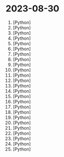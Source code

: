 # 2023-08-30

1. [](https://github.comundefined "An open source implementation of Microsoft's VALL-E X zero-shot TTS model. Demo is available in https://plachtaa.github.io") [Python]
2. [](https://github.comundefined "All Algorithms implemented in Python") [Python]
3. [](https://github.comundefined "CVE-2023-38831 winrar exploit generator") [Python]
4. [](https://github.comundefined "Family of instruction-following LLMs powered by Evol-Instruct: WizardLM, WizardCoder and WizardMath") [Python]
5. [](https://github.comundefined "⏩ the open-source autopilot for software development—bring the power of ChatGPT to VS Code") [Python]
6. [](https://github.comundefined "The official source code repository for the calibre ebook manager") [Python]
7. [](https://github.comundefined "ALL IN ONE Hacking Tool For Hackers") [Python]
8. [](https://github.comundefined "What the f*ck Python? 😱") [Python]
9. [](https://github.comundefined "Multi agent system for AI-driven software development. Combine LLM with DevOps tools to convert natural language requirements into working software. Supports any development language and extends the existing code.") [Python]
10. [](https://github.comundefined "PoC for a scalable dev tool that writes entire apps from scratch while the developer oversees the implementation") [Python]
11. [](https://github.comundefined "A collective list of free APIs") [Python]
12. [](https://github.comundefined "A Gradio web UI for Large Language Models. Supports transformers, GPTQ, llama.cpp (ggml/gguf), Llama models.") [Python]
13. [](https://github.comundefined "Inference code for LLaMA models") [Python]
14. [](https://github.comundefined "The official repo of Qwen-VL (通义千问-VL) chat & pretrained large vision language model proposed by Alibaba Cloud.") [Python]
15. [](https://github.comundefined "Text-to-Audio/Music Generation") [Python]
16. [](https://github.comundefined "分享 GitHub 上有趣、入门级的开源项目。Share interesting, entry-level open source projects on GitHub.") [Python]
17. [](https://github.comundefined "🌟 The Multi-Agent Framework: Given one line Requirement, return PRD, Design, Tasks, Repo") [Python]
18. [](https://github.comundefined "The best and simplest free open source website change detection, restock monitor and notification service. Restock Monitor, change detection. Designed for simplicity - Simply monitor which websites had a text change for free. Free Open source web page change detection, Website defacement monitoring, Price change and Price Drop notification") [Python]
19. [](https://github.comundefined "Data Apps & Dashboards for Python. No JavaScript Required.") [Python]
20. [](https://github.comundefined "Audiocraft is a library for audio processing and generation with deep learning. It features the state-of-the-art EnCodec audio compressor / tokenizer, along with MusicGen, a simple and controllable music generation LM with textual and melodic conditioning.") [Python]
21. [](https://github.comundefined "Focus on prompting and generating") [Python]
22. [](https://github.comundefined "A unified framework for 3D content generation.") [Python]
23. [](https://github.comundefined "The Triton Inference Server provides an optimized cloud and edge inferencing solution.") [Python]
24. [](https://github.comundefined "A Curated list of Awesome Python Scripts that Automate Stuffs.") [Python]
25. [](https://github.comundefined "") [Python]
